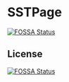# SSTPage
[![FOSSA Status](https://app.fossa.io/api/projects/git%2Bgithub.com%2FLosses%2FSSTPage.svg?type=shield)](https://app.fossa.io/projects/git%2Bgithub.com%2FLosses%2FSSTPage?ref=badge_shield)



## License
[![FOSSA Status](https://app.fossa.io/api/projects/git%2Bgithub.com%2FLosses%2FSSTPage.svg?type=large)](https://app.fossa.io/projects/git%2Bgithub.com%2FLosses%2FSSTPage?ref=badge_large)